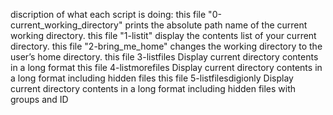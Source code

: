 discription of what each script is doing:
this file "0-current_working_directory" prints the absolute path name of the current working directory.
this file "1-listit" display the contents list of your current directory.
this file "2-bring_me_home" changes the working directory to the user’s home directory. 
this file 3-listfiles Display current directory contents in a long format
this file 4-listmorefiles Display current directory contents in a long format  including hidden files 
this file 5-listfilesdigionly Display current directory contents in a long format  including hidden files with groups and ID 
